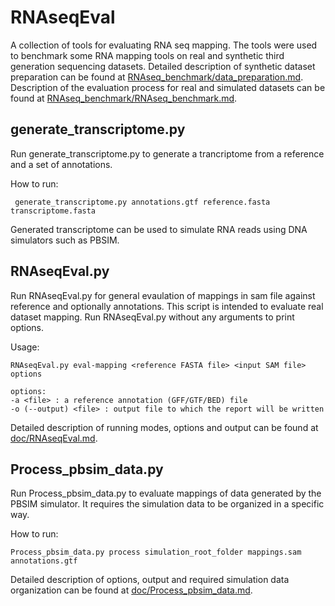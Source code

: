 # RNAseqEval
A collection of tools for evaluating RNA seq mapping. The tools were used to benchmark some RNA mapping tools on real and synthetic third generation sequencing datasets. Detailed description of synthetic dataset preparation can be found at [RNAseq_benchmark/data_preparation.md](RNAseq_benchmark/data_preparation.md). Description of the evaluation process for real and simulated datasets can be found at [RNAseq_benchmark/RNAseq_benchmark.md](RNAseq_benchmark/RNAseq_benchmark.md).

## generate_transcriptome.py
Run generate_transcriptome.py to generate a trancriptome from a reference and a set of annotations.

How to run:
  
     generate_transcriptome.py annotations.gtf reference.fasta transcriptome.fasta

Generated transcriptome can be used to simulate RNA reads using DNA simulators such as PBSIM.

## RNAseqEval.py
Run RNAseqEval.py for general evaulation of mappings in sam file against reference and optionally annotations. This script is intended to evaluate real dataset mapping. Run RNAseqEval.py without any arguments to print options.

Usage:
     
    RNAseqEval.py eval-mapping <reference FASTA file> <input SAM file> options

    options:
    -a <file> : a reference annotation (GFF/GTF/BED) file
    -o (--output) <file> : output file to which the report will be written

Detailed description of running modes, options and output can be found at [doc/RNAseqEval.md](doc/RNAseqEval.md).

## Process_pbsim_data.py
Run Process_pbsim_data.py to evaluate mappings of data generated by the PBSIM simulator. It requires the simulation data to be organized in a specific way.

How to run:
 
    Process_pbsim_data.py process simulation_root_folder mappings.sam annotations.gtf

Detailed description of options, output and required simulation data organization can be found at [doc/Process_pbsim_data.md](doc/Process_pbsim_data.md).
